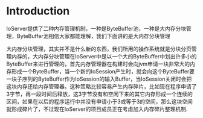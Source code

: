 # Introduction #

IoServer提供了二种内存管理机制，一种是ByteBuffer池，一种是大内存分块管理，ByteBuffer池相信大家都能理解，我们下面讲的是大内存分块管理

大内存分块管理，其实并不是什么新的东西，我们所用的操作系统就是分块分页管理内存的，大内存分块管理在IoServer中是以一个大的ByteBuffer中划出许多小的ByteBuffer来进行管理的，首先内存管理器在构建时会向jvm申请一块非常大的内存形成一个ByteBuffer，当一个新的IoSession产生时，就会向这个ByteBuffer要一块子序列的ByteBuffer作为IoSession的输入Buffer，当IoSession关闭时会把这块内存还给内存管理器。这种策略比较容易产生内存碎片，比如现在程序申请了3字节，再一段时间后释放，这3字节没有和空闲下来的其它内存形成一个连续的区间，如果在以后的程序运行中并没有申请小于3或等于3的空间，那么这块空间就形成碎片了，不过现在IoServer的项目成员正在考虑加入内存碎片整理机制.